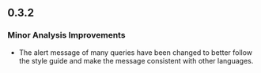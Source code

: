 ## 0.3.2

### Minor Analysis Improvements

* The alert message of many queries have been changed to better follow the style guide and make the message consistent with other languages.
